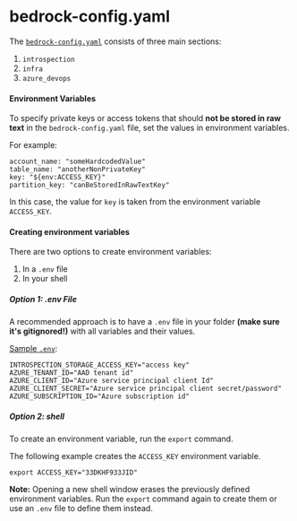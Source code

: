 # bedrock-config.yaml

The [`bedrock-config.yaml`](../bedrock-config.yaml) consists of three main
sections:

1. `introspection`
2. `infra`
3. `azure_devops`

#### Environment Variables

To specify private keys or access tokens that should **not be stored in raw
text** in the `bedrock-config.yaml` file, set the values in environment
variables.

For example:

```
account_name: "someHardcodedValue"
table_name: "anotherNonPrivateKey"
key: "${env:ACCESS_KEY}"
partition_key: "canBeStoredInRawTextKey"
```

In this case, the value for `key` is taken from the environment variable
`ACCESS_KEY`.

#### Creating environment variables

There are two options to create environment variables:

1. In a `.env` file
2. In your shell

##### Option 1: .env File

A recommended approach is to have a `.env` file in your folder **(make sure it's
gitignored!)** with all variables and their values.

[Sample `.env`](../.env.example):

```
INTROSPECTION_STORAGE_ACCESS_KEY="access key"
AZURE_TENANT_ID="AAD tenant id"
AZURE_CLIENT_ID="Azure service principal client Id"
AZURE_CLIENT_SECRET="Azure service principal client secret/password"
AZURE_SUBSCRIPTION_ID="Azure subscription id"
```

##### Option 2: shell

To create an environment variable, run the `export` command.

The following example creates the `ACCESS_KEY` environment variable.

```
export ACCESS_KEY="33DKHF933JID"
```

**Note:** Opening a new shell window erases the previously defined environment
variables. Run the `export` command again to create them or use an `.env` file
to define them instead.
